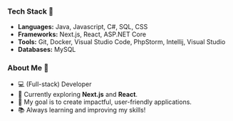 ### Tech Stack 🚀
- **Languages:** Java, Javascript, C#, SQL, CSS
- **Frameworks:** Next.js, React, ASP.NET Core
- **Tools:** Git, Docker, Visual Studio Code, PhpStorm, Intellij, Visual Studio
- **Databases:** MySQL

### About Me 🌟
- 💻 (Full-stack) Developer
- 🌱 Currently exploring **Next.js** and **React**.
- 🎯 My goal is to create impactful, user-friendly applications.
- 📚 Always learning and improving my skills!

